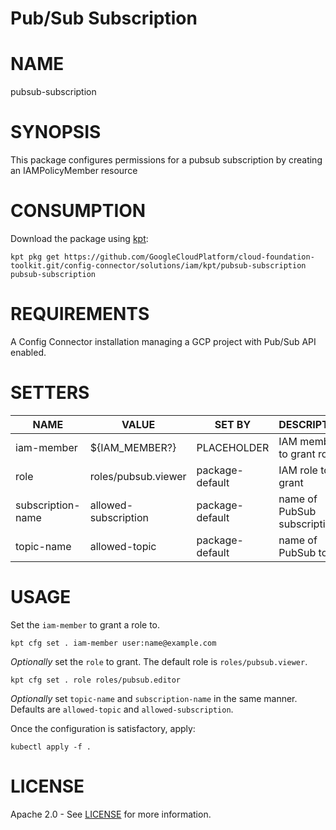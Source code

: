 Pub/Sub Subscription
==================================================
# NAME
  pubsub-subscription
# SYNOPSIS
  This package configures permissions for a pubsub subscription by creating an IAMPolicyMember resource
# CONSUMPTION
  Download the package using [kpt](https://googlecontainertools.github.io/kpt/):
  ```
  kpt pkg get https://github.com/GoogleCloudPlatform/cloud-foundation-toolkit.git/config-connector/solutions/iam/kpt/pubsub-subscription pubsub-subscription
  ```
# REQUIREMENTS

  A Config Connector installation managing a GCP project with Pub/Sub API enabled. 

# SETTERS
|       NAME        |        VALUE         |     SET BY      |         DESCRIPTION         | COUNT |
|-------------------|----------------------|-----------------|-----------------------------|-------|
| iam-member        | ${IAM_MEMBER?}       | PLACEHOLDER     | IAM member to grant role    | 1     |
| role              | roles/pubsub.viewer  | package-default | IAM role to grant           | 1     |
| subscription-name | allowed-subscription | package-default | name of PubSub subscription | 2     |
| topic-name        | allowed-topic        | package-default | name of PubSub topic        | 2     |
# USAGE

  Set the `iam-member` to grant a role to.
  ```
  kpt cfg set . iam-member user:name@example.com
  ```
  _Optionally_ set the `role` to grant. The default role is `roles/pubsub.viewer`.
  ```
  kpt cfg set . role roles/pubsub.editor
  ```
  _Optionally_ set `topic-name` and `subscription-name` in the same manner. Defaults are `allowed-topic` and `allowed-subscription`.

  Once the configuration is satisfactory, apply:
  ```
  kubectl apply -f .
  ```
# LICENSE
Apache 2.0 - See [LICENSE](/LICENSE) for more information.

